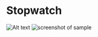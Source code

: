 # Stopwatch

![Alt text](https://pp.userapi.com/c851016/v851016795/de332/ENI8sbuDpJA.jpg) ![screenshot of sample](https://pp.userapi.com/c851016/v851016795/de350/HWvHEc2_MMk.jpg)
